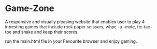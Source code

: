 # Game-Zone

A responsive and visually pleasing website that enables user to play 4 intresting games that include
rock paper scissors, whac -a -mole, tic-tac-toe and snake and keep their scores.

run the main.html file in your Favourite browser and enjoy gaming.
